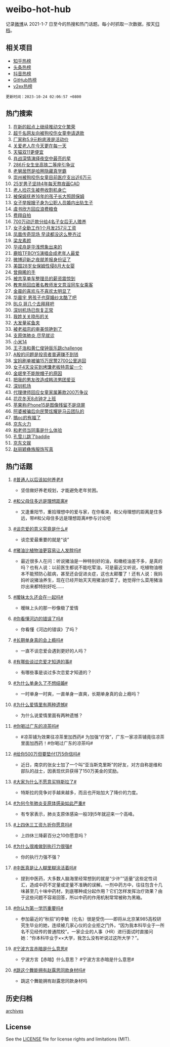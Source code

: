 # weibo-hot-hub

记录[微博](https://www.weibo.com)从 2021-1-7 日至今的热搜和热门话题。每小时抓取一次数据，按天[归档](archives)。

## 相关项目

- [知乎热榜](https://github.com/lonnyzhang423/zhihu-hot-hub)
- [头条热榜](https://github.com/lonnyzhang423/toutiao-hot-hub)
- [抖音热榜](https://github.com/lonnyzhang423/douyin-hot-hub)
- [GitHub热榜](https://github.com/lonnyzhang423/github-hot-hub)
- [v2ex热榜](https://github.com/lonnyzhang423/v2ex-hot-hub)


`更新时间：2023-10-24 02:06:57 +0800`

## 热门搜索

1. [在新的起点上继续推动文化繁荣](https://m.weibo.cn/search?containerid=100103type%3D1%26t%3D10%26q%3D%23%E5%9C%A8%E6%96%B0%E7%9A%84%E8%B5%B7%E7%82%B9%E4%B8%8A%E7%BB%A7%E7%BB%AD%E6%8E%A8%E5%8A%A8%E6%96%87%E5%8C%96%E7%B9%81%E8%8D%A3%23&stream_entry_id=51&isnewpage=1&extparam=seat%3D1%26c_type%3D51%26q%3D%2523%25E5%259C%25A8%25E6%2596%25B0%25E7%259A%2584%25E8%25B5%25B7%25E7%2582%25B9%25E4%25B8%258A%25E7%25BB%25A7%25E7%25BB%25AD%25E6%258E%25A8%25E5%258A%25A8%25E6%2596%2587%25E5%258C%2596%25E7%25B9%2581%25E8%258D%25A3%2523%26pos%3D0%26cate%3D10103%26dgr%3D0%26stream_entry_id%3D51%26filter_type%3Drealtimehot%26display_time%3D1698084416%26pre_seqid%3D1698084416460027166106)
1. [超千名网友向被狗咬伤女童申请退款](https://m.weibo.cn/search?containerid=100103type%3D1%26t%3D10%26q%3D%23%E8%B6%85%E5%8D%83%E5%90%8D%E7%BD%91%E5%8F%8B%E5%90%91%E8%A2%AB%E7%8B%97%E5%92%AC%E4%BC%A4%E5%A5%B3%E7%AB%A5%E7%94%B3%E8%AF%B7%E9%80%80%E6%AC%BE%23&stream_entry_id=31&isnewpage=1&extparam=seat%3D1%26realpos%3D1%26filter_type%3Drealtimehot%26dgr%3D0%26q%3D%2523%25E8%25B6%2585%25E5%258D%2583%25E5%2590%258D%25E7%25BD%2591%25E5%258F%258B%25E5%2590%2591%25E8%25A2%25AB%25E7%258B%2597%25E5%2592%25AC%25E4%25BC%25A4%25E5%25A5%25B3%25E7%25AB%25A5%25E7%2594%25B3%25E8%25AF%25B7%25E9%2580%2580%25E6%25AC%25BE%2523%26band_rank%3D1%26stream_entry_id%3D31%26c_type%3D31%26pos%3D0%26cate%3D5001%26lcate%3D5001%26flag%3D2%26display_time%3D1698084416%26pre_seqid%3D1698084416460027166106)
1. [厂家称5.9元粉底液是活动价](https://m.weibo.cn/search?containerid=100103type%3D1%26t%3D10%26q%3D%23%E5%8E%82%E5%AE%B6%E7%A7%B05.9%E5%85%83%E7%B2%89%E5%BA%95%E6%B6%B2%E6%98%AF%E6%B4%BB%E5%8A%A8%E4%BB%B7%23&stream_entry_id=31&isnewpage=1&extparam=seat%3D1%26realpos%3D2%26filter_type%3Drealtimehot%26dgr%3D0%26q%3D%2523%25E5%258E%2582%25E5%25AE%25B6%25E7%25A7%25B05.9%25E5%2585%2583%25E7%25B2%2589%25E5%25BA%2595%25E6%25B6%25B2%25E6%2598%25AF%25E6%25B4%25BB%25E5%258A%25A8%25E4%25BB%25B7%2523%26band_rank%3D2%26stream_entry_id%3D31%26c_type%3D31%26pos%3D1%26cate%3D5001%26lcate%3D5001%26flag%3D0%26display_time%3D1698084416%26pre_seqid%3D1698084416460027166106)
1. [关爱老人在今天更在每一天](https://m.weibo.cn/search?containerid=100103type%3D1%26t%3D10%26q%3D%23%E5%85%B3%E7%88%B1%E8%80%81%E4%BA%BA%E5%9C%A8%E4%BB%8A%E5%A4%A9%E6%9B%B4%E5%9C%A8%E6%AF%8F%E4%B8%80%E5%A4%A9%23&stream_entry_id=31&isnewpage=1&extparam=seat%3D1%26realpos%3D3%26filter_type%3Drealtimehot%26dgr%3D0%26q%3D%2523%25E5%2585%25B3%25E7%2588%25B1%25E8%2580%2581%25E4%25BA%25BA%25E5%259C%25A8%25E4%25BB%258A%25E5%25A4%25A9%25E6%259B%25B4%25E5%259C%25A8%25E6%25AF%258F%25E4%25B8%2580%25E5%25A4%25A9%2523%26band_rank%3D3%26stream_entry_id%3D31%26c_type%3D31%26pos%3D2%26cate%3D5001%26lcate%3D5001%26flag%3D0%26display_time%3D1698084416%26pre_seqid%3D1698084416460027166106)
1. [天猫双11更便宜](https://m.weibo.cn/search?containerid=100103type%3D1%26t%3D10%26q%3D%23%E5%A4%A9%E7%8C%AB%E5%8F%8C11%E6%9B%B4%E4%BE%BF%E5%AE%9C%23&stream_entry_id=31&isnewpage=1&extparam=seat%3D1%26filter_type%3Drealtimehot%26dgr%3D0%26adid%3D208886%26topic_ad%3D1%26band_rank%3D4%26stream_entry_id%3D31%26pos%3D3%26is_ad_pos%3D1%26cate%3D5001%26lcate%3D5001%26c_type%3D31%26q%3D%2523%25E5%25A4%25A9%25E7%258C%25AB%25E5%258F%258C11%25E6%259B%25B4%25E4%25BE%25BF%25E5%25AE%259C%2523%26display_time%3D1698084416%26pre_seqid%3D1698084416460027166106)
1. [肖战深情演绎夜空中最亮的星](https://m.weibo.cn/search?containerid=100103type%3D1%26t%3D10%26q%3D%23%E8%82%96%E6%88%98%E6%B7%B1%E6%83%85%E6%BC%94%E7%BB%8E%E5%A4%9C%E7%A9%BA%E4%B8%AD%E6%9C%80%E4%BA%AE%E7%9A%84%E6%98%9F%23&stream_entry_id=31&isnewpage=1&extparam=seat%3D1%26realpos%3D4%26filter_type%3Drealtimehot%26dgr%3D0%26q%3D%2523%25E8%2582%2596%25E6%2588%2598%25E6%25B7%25B1%25E6%2583%2585%25E6%25BC%2594%25E7%25BB%258E%25E5%25A4%259C%25E7%25A9%25BA%25E4%25B8%25AD%25E6%259C%2580%25E4%25BA%25AE%25E7%259A%2584%25E6%2598%259F%2523%26band_rank%3D4%26stream_entry_id%3D31%26c_type%3D31%26pos%3D4%26cate%3D5001%26lcate%3D5001%26flag%3D1%26display_time%3D1698084416%26pre_seqid%3D1698084416460027166106)
1. [286斤女生坐高铁二等座引争议](https://m.weibo.cn/search?containerid=100103type%3D1%26t%3D10%26q%3D%23286%E6%96%A4%E5%A5%B3%E7%94%9F%E5%9D%90%E9%AB%98%E9%93%81%E4%BA%8C%E7%AD%89%E5%BA%A7%E5%BC%95%E4%BA%89%E8%AE%AE%23&stream_entry_id=31&isnewpage=1&extparam=seat%3D1%26realpos%3D5%26filter_type%3Drealtimehot%26dgr%3D0%26q%3D%2523286%25E6%2596%25A4%25E5%25A5%25B3%25E7%2594%259F%25E5%259D%2590%25E9%25AB%2598%25E9%2593%2581%25E4%25BA%258C%25E7%25AD%2589%25E5%25BA%25A7%25E5%25BC%2595%25E4%25BA%2589%25E8%25AE%25AE%2523%26band_rank%3D5%26stream_entry_id%3D31%26c_type%3D31%26pos%3D5%26cate%3D5001%26lcate%3D5001%26flag%3D0%26display_time%3D1698084416%26pre_seqid%3D1698084416460027166106)
1. [老舅居然是哈圈隐藏真学霸](https://m.weibo.cn/search?containerid=100103type%3D1%26t%3D10%26q%3D%23%E8%80%81%E8%88%85%E5%B1%85%E7%84%B6%E6%98%AF%E5%93%88%E5%9C%88%E9%9A%90%E8%97%8F%E7%9C%9F%E5%AD%A6%E9%9C%B8%23&stream_entry_id=31&isnewpage=1&extparam=seat%3D1%26realpos%3D6%26filter_type%3Drealtimehot%26dgr%3D0%26q%3D%2523%25E8%2580%2581%25E8%2588%2585%25E5%25B1%2585%25E7%2584%25B6%25E6%2598%25AF%25E5%2593%2588%25E5%259C%2588%25E9%259A%2590%25E8%2597%258F%25E7%259C%259F%25E5%25AD%25A6%25E9%259C%25B8%2523%26band_rank%3D6%26stream_entry_id%3D31%26c_type%3D31%26pos%3D6%26cate%3D5001%26lcate%3D5001%26flag%3D0%26display_time%3D1698084416%26pre_seqid%3D1698084416460027166106)
1. [崇州被狗咬伤女童目前医疗支出近6万元](https://m.weibo.cn/search?containerid=100103type%3D1%26t%3D10%26q%3D%23%E5%B4%87%E5%B7%9E%E8%A2%AB%E7%8B%97%E5%92%AC%E4%BC%A4%E5%A5%B3%E7%AB%A5%E7%9B%AE%E5%89%8D%E5%8C%BB%E7%96%97%E6%94%AF%E5%87%BA%E8%BF%916%E4%B8%87%E5%85%83%23&stream_entry_id=31&isnewpage=1&extparam=seat%3D1%26realpos%3D7%26filter_type%3Drealtimehot%26dgr%3D0%26q%3D%2523%25E5%25B4%2587%25E5%25B7%259E%25E8%25A2%25AB%25E7%258B%2597%25E5%2592%25AC%25E4%25BC%25A4%25E5%25A5%25B3%25E7%25AB%25A5%25E7%259B%25AE%25E5%2589%258D%25E5%258C%25BB%25E7%2596%2597%25E6%2594%25AF%25E5%2587%25BA%25E8%25BF%25916%25E4%25B8%2587%25E5%2585%2583%2523%26band_rank%3D7%26stream_entry_id%3D31%26c_type%3D31%26pos%3D7%26cate%3D5001%26lcate%3D5001%26flag%3D0%26display_time%3D1698084416%26pre_seqid%3D1698084416460027166106)
1. [25岁男子坚持4年每天熬夜画CAD](https://m.weibo.cn/search?containerid=100103type%3D1%26t%3D10%26q%3D%2325%E5%B2%81%E7%94%B7%E5%AD%90%E5%9D%9A%E6%8C%814%E5%B9%B4%E6%AF%8F%E5%A4%A9%E7%86%AC%E5%A4%9C%E7%94%BBCAD%23&stream_entry_id=31&isnewpage=1&extparam=seat%3D1%26realpos%3D8%26filter_type%3Drealtimehot%26dgr%3D0%26q%3D%252325%25E5%25B2%2581%25E7%2594%25B7%25E5%25AD%2590%25E5%259D%259A%25E6%258C%25814%25E5%25B9%25B4%25E6%25AF%258F%25E5%25A4%25A9%25E7%2586%25AC%25E5%25A4%259C%25E7%2594%25BBCAD%2523%26band_rank%3D8%26stream_entry_id%3D31%26c_type%3D31%26pos%3D8%26cate%3D5001%26lcate%3D5001%26flag%3D0%26display_time%3D1698084416%26pre_seqid%3D1698084416460027166106)
1. [老人捡花生被卷收割机身亡](https://m.weibo.cn/search?containerid=100103type%3D1%26t%3D10%26q%3D%23%E8%80%81%E4%BA%BA%E6%8D%A1%E8%8A%B1%E7%94%9F%E8%A2%AB%E5%8D%B7%E6%94%B6%E5%89%B2%E6%9C%BA%E8%BA%AB%E4%BA%A1%23&stream_entry_id=31&isnewpage=1&extparam=seat%3D1%26realpos%3D9%26filter_type%3Drealtimehot%26dgr%3D0%26q%3D%2523%25E8%2580%2581%25E4%25BA%25BA%25E6%258D%25A1%25E8%258A%25B1%25E7%2594%259F%25E8%25A2%25AB%25E5%258D%25B7%25E6%2594%25B6%25E5%2589%25B2%25E6%259C%25BA%25E8%25BA%25AB%25E4%25BA%25A1%2523%26band_rank%3D9%26stream_entry_id%3D31%26c_type%3D31%26pos%3D9%26cate%3D5001%26lcate%3D5001%26flag%3D0%26display_time%3D1698084416%26pre_seqid%3D1698084416460027166106)
1. [被保姆抚养16年的孩子长大照顾保姆](https://m.weibo.cn/search?containerid=100103type%3D1%26t%3D10%26q%3D%23%E8%A2%AB%E4%BF%9D%E5%A7%86%E6%8A%9A%E5%85%BB16%E5%B9%B4%E7%9A%84%E5%AD%A9%E5%AD%90%E9%95%BF%E5%A4%A7%E7%85%A7%E9%A1%BE%E4%BF%9D%E5%A7%86%23&stream_entry_id=31&isnewpage=1&extparam=seat%3D1%26realpos%3D10%26filter_type%3Drealtimehot%26dgr%3D0%26q%3D%2523%25E8%25A2%25AB%25E4%25BF%259D%25E5%25A7%2586%25E6%258A%259A%25E5%2585%25BB16%25E5%25B9%25B4%25E7%259A%2584%25E5%25AD%25A9%25E5%25AD%2590%25E9%2595%25BF%25E5%25A4%25A7%25E7%2585%25A7%25E9%25A1%25BE%25E4%25BF%259D%25E5%25A7%2586%2523%26band_rank%3D10%26stream_entry_id%3D31%26c_type%3D31%26pos%3D10%26cate%3D5001%26lcate%3D5001%26flag%3D32768%26display_time%3D1698084416%26pre_seqid%3D1698084416460027166106)
1. [女子举报嫂子身为公职人员婚内出轨生子](https://m.weibo.cn/search?containerid=100103type%3D1%26t%3D10%26q%3D%23%E5%A5%B3%E5%AD%90%E4%B8%BE%E6%8A%A5%E5%AB%82%E5%AD%90%E8%BA%AB%E4%B8%BA%E5%85%AC%E8%81%8C%E4%BA%BA%E5%91%98%E5%A9%9A%E5%86%85%E5%87%BA%E8%BD%A8%E7%94%9F%E5%AD%90%23&stream_entry_id=31&isnewpage=1&extparam=seat%3D1%26realpos%3D11%26filter_type%3Drealtimehot%26dgr%3D0%26q%3D%2523%25E5%25A5%25B3%25E5%25AD%2590%25E4%25B8%25BE%25E6%258A%25A5%25E5%25AB%2582%25E5%25AD%2590%25E8%25BA%25AB%25E4%25B8%25BA%25E5%2585%25AC%25E8%2581%258C%25E4%25BA%25BA%25E5%2591%2598%25E5%25A9%259A%25E5%2586%2585%25E5%2587%25BA%25E8%25BD%25A8%25E7%2594%259F%25E5%25AD%2590%2523%26band_rank%3D11%26stream_entry_id%3D31%26c_type%3D31%26pos%3D11%26cate%3D5001%26lcate%3D5001%26flag%3D1%26display_time%3D1698084416%26pre_seqid%3D1698084416460027166106)
1. [虞书欣方回应浪费粮食](https://m.weibo.cn/search?containerid=100103type%3D1%26t%3D10%26q%3D%23%E8%99%9E%E4%B9%A6%E6%AC%A3%E6%96%B9%E5%9B%9E%E5%BA%94%E6%B5%AA%E8%B4%B9%E7%B2%AE%E9%A3%9F%23&stream_entry_id=31&isnewpage=1&extparam=seat%3D1%26realpos%3D12%26filter_type%3Drealtimehot%26dgr%3D0%26q%3D%2523%25E8%2599%259E%25E4%25B9%25A6%25E6%25AC%25A3%25E6%2596%25B9%25E5%259B%259E%25E5%25BA%2594%25E6%25B5%25AA%25E8%25B4%25B9%25E7%25B2%25AE%25E9%25A3%259F%2523%26band_rank%3D12%26stream_entry_id%3D31%26c_type%3D31%26pos%3D12%26cate%3D5001%26lcate%3D5001%26flag%3D0%26display_time%3D1698084416%26pre_seqid%3D1698084416460027166106)
1. [费翔自拍](https://m.weibo.cn/search?containerid=100103type%3D1%26t%3D10%26q%3D%23%E8%B4%B9%E7%BF%94%E8%87%AA%E6%8B%8D%23&stream_entry_id=31&isnewpage=1&extparam=seat%3D1%26realpos%3D13%26filter_type%3Drealtimehot%26dgr%3D0%26q%3D%2523%25E8%25B4%25B9%25E7%25BF%2594%25E8%2587%25AA%25E6%258B%258D%2523%26band_rank%3D13%26stream_entry_id%3D31%26c_type%3D31%26pos%3D13%26cate%3D5001%26lcate%3D5001%26flag%3D0%26display_time%3D1698084416%26pre_seqid%3D1698084416460027166106)
1. [700万动迁款分给4名子女后无人赡养](https://m.weibo.cn/search?containerid=100103type%3D1%26t%3D10%26q%3D%23700%E4%B8%87%E5%8A%A8%E8%BF%81%E6%AC%BE%E5%88%86%E7%BB%994%E5%90%8D%E5%AD%90%E5%A5%B3%E5%90%8E%E6%97%A0%E4%BA%BA%E8%B5%A1%E5%85%BB%23&stream_entry_id=31&isnewpage=1&extparam=seat%3D1%26realpos%3D14%26filter_type%3Drealtimehot%26dgr%3D0%26q%3D%2523700%25E4%25B8%2587%25E5%258A%25A8%25E8%25BF%2581%25E6%25AC%25BE%25E5%2588%2586%25E7%25BB%25994%25E5%2590%258D%25E5%25AD%2590%25E5%25A5%25B3%25E5%2590%258E%25E6%2597%25A0%25E4%25BA%25BA%25E8%25B5%25A1%25E5%2585%25BB%2523%26band_rank%3D14%26stream_entry_id%3D31%26c_type%3D31%26pos%3D14%26cate%3D5001%26lcate%3D5001%26flag%3D0%26display_time%3D1698084416%26pre_seqid%3D1698084416460027166106)
1. [女子全勤工作1个月发257元工资](https://m.weibo.cn/search?containerid=100103type%3D1%26t%3D10%26q%3D%23%E5%A5%B3%E5%AD%90%E5%85%A8%E5%8B%A4%E5%B7%A5%E4%BD%9C1%E4%B8%AA%E6%9C%88%E5%8F%91257%E5%85%83%E5%B7%A5%E8%B5%84%23&stream_entry_id=31&isnewpage=1&extparam=seat%3D1%26realpos%3D15%26filter_type%3Drealtimehot%26dgr%3D0%26q%3D%2523%25E5%25A5%25B3%25E5%25AD%2590%25E5%2585%25A8%25E5%258B%25A4%25E5%25B7%25A5%25E4%25BD%259C1%25E4%25B8%25AA%25E6%259C%2588%25E5%258F%2591257%25E5%2585%2583%25E5%25B7%25A5%25E8%25B5%2584%2523%26band_rank%3D15%26stream_entry_id%3D31%26c_type%3D31%26pos%3D15%26cate%3D5001%26lcate%3D5001%26flag%3D0%26display_time%3D1698084416%26pre_seqid%3D1698084416460027166106)
1. [凤凰传奇现场 早读都没这么整齐过](https://m.weibo.cn/search?containerid=100103type%3D1%26t%3D10%26q%3D%E5%87%A4%E5%87%B0%E4%BC%A0%E5%A5%87%E7%8E%B0%E5%9C%BA+%E6%97%A9%E8%AF%BB%E9%83%BD%E6%B2%A1%E8%BF%99%E4%B9%88%E6%95%B4%E9%BD%90%E8%BF%87&stream_entry_id=31&isnewpage=1&extparam=seat%3D1%26realpos%3D16%26filter_type%3Drealtimehot%26dgr%3D0%26q%3D%25E5%2587%25A4%25E5%2587%25B0%25E4%25BC%25A0%25E5%25A5%2587%25E7%258E%25B0%25E5%259C%25BA%2520%25E6%2597%25A9%25E8%25AF%25BB%25E9%2583%25BD%25E6%25B2%25A1%25E8%25BF%2599%25E4%25B9%2588%25E6%2595%25B4%25E9%25BD%2590%25E8%25BF%2587%26band_rank%3D16%26stream_entry_id%3D31%26c_type%3D31%26pos%3D16%26cate%3D5001%26lcate%3D5001%26flag%3D0%26display_time%3D1698084416%26pre_seqid%3D1698084416460027166106)
1. [梁龙素颜](https://m.weibo.cn/search?containerid=100103type%3D1%26t%3D10%26q%3D%23%E6%A2%81%E9%BE%99%E7%B4%A0%E9%A2%9C%23&stream_entry_id=31&isnewpage=1&extparam=seat%3D1%26realpos%3D17%26filter_type%3Drealtimehot%26dgr%3D0%26q%3D%2523%25E6%25A2%2581%25E9%25BE%2599%25E7%25B4%25A0%25E9%25A2%259C%2523%26band_rank%3D17%26stream_entry_id%3D31%26c_type%3D31%26pos%3D17%26cate%3D5001%26lcate%3D5001%26flag%3D0%26display_time%3D1698084416%26pre_seqid%3D1698084416460027166106)
1. [华戎舟是华浅想象出来的](https://m.weibo.cn/search?containerid=100103type%3D1%26t%3D10%26q%3D%23%E5%8D%8E%E6%88%8E%E8%88%9F%E6%98%AF%E5%8D%8E%E6%B5%85%E6%83%B3%E8%B1%A1%E5%87%BA%E6%9D%A5%E7%9A%84%23&stream_entry_id=31&isnewpage=1&extparam=seat%3D1%26realpos%3D18%26filter_type%3Drealtimehot%26dgr%3D0%26q%3D%2523%25E5%258D%258E%25E6%2588%258E%25E8%2588%259F%25E6%2598%25AF%25E5%258D%258E%25E6%25B5%2585%25E6%2583%25B3%25E8%25B1%25A1%25E5%2587%25BA%25E6%259D%25A5%25E7%259A%2584%2523%26band_rank%3D18%26stream_entry_id%3D31%26c_type%3D31%26pos%3D18%26cate%3D5001%26lcate%3D5001%26flag%3D0%26display_time%3D1698084416%26pre_seqid%3D1698084416460027166106)
1. [鹿晗TFBOYS演唱会成老年人最爱](https://m.weibo.cn/search?containerid=100103type%3D1%26t%3D10%26q%3D%23%E9%B9%BF%E6%99%97TFBOYS%E6%BC%94%E5%94%B1%E4%BC%9A%E6%88%90%E8%80%81%E5%B9%B4%E4%BA%BA%E6%9C%80%E7%88%B1%23&stream_entry_id=31&isnewpage=1&extparam=seat%3D1%26realpos%3D19%26filter_type%3Drealtimehot%26dgr%3D0%26q%3D%2523%25E9%25B9%25BF%25E6%2599%2597TFBOYS%25E6%25BC%2594%25E5%2594%25B1%25E4%25BC%259A%25E6%2588%2590%25E8%2580%2581%25E5%25B9%25B4%25E4%25BA%25BA%25E6%259C%2580%25E7%2588%25B1%2523%26band_rank%3D19%26stream_entry_id%3D31%26c_type%3D31%26pos%3D19%26cate%3D5001%26lcate%3D5001%26flag%3D0%26display_time%3D1698084416%26pre_seqid%3D1698084416460027166106)
1. [微博迎新之夜就差报身份证了](https://m.weibo.cn/search?containerid=100103type%3D1%26t%3D10%26q%3D%23%E5%BE%AE%E5%8D%9A%E8%BF%8E%E6%96%B0%E4%B9%8B%E5%A4%9C%E5%B0%B1%E5%B7%AE%E6%8A%A5%E8%BA%AB%E4%BB%BD%E8%AF%81%E4%BA%86%23&stream_entry_id=31&isnewpage=1&extparam=seat%3D1%26realpos%3D20%26filter_type%3Drealtimehot%26dgr%3D0%26q%3D%2523%25E5%25BE%25AE%25E5%258D%259A%25E8%25BF%258E%25E6%2596%25B0%25E4%25B9%258B%25E5%25A4%259C%25E5%25B0%25B1%25E5%25B7%25AE%25E6%258A%25A5%25E8%25BA%25AB%25E4%25BB%25BD%25E8%25AF%2581%25E4%25BA%2586%2523%26band_rank%3D20%26stream_entry_id%3D31%26c_type%3D31%26pos%3D20%26cate%3D5001%26lcate%3D5001%26flag%3D0%26display_time%3D1698084416%26pre_seqid%3D1698084416460027166106)
1. [美国28岁女保姆性侵8月大女婴](https://m.weibo.cn/search?containerid=100103type%3D1%26t%3D10%26q%3D%23%E7%BE%8E%E5%9B%BD28%E5%B2%81%E5%A5%B3%E4%BF%9D%E5%A7%86%E6%80%A7%E4%BE%B58%E6%9C%88%E5%A4%A7%E5%A5%B3%E5%A9%B4%23&stream_entry_id=31&isnewpage=1&extparam=seat%3D1%26realpos%3D21%26filter_type%3Drealtimehot%26dgr%3D0%26q%3D%2523%25E7%25BE%258E%25E5%259B%25BD28%25E5%25B2%2581%25E5%25A5%25B3%25E4%25BF%259D%25E5%25A7%2586%25E6%2580%25A7%25E4%25BE%25B58%25E6%259C%2588%25E5%25A4%25A7%25E5%25A5%25B3%25E5%25A9%25B4%2523%26band_rank%3D21%26stream_entry_id%3D31%26c_type%3D31%26pos%3D21%26cate%3D5001%26lcate%3D5001%26flag%3D0%26display_time%3D1698084416%26pre_seqid%3D1698084416460027166106)
1. [曾舜晞的手](https://m.weibo.cn/search?containerid=100103type%3D1%26t%3D10%26q%3D%E6%9B%BE%E8%88%9C%E6%99%9E%E7%9A%84%E6%89%8B&stream_entry_id=31&isnewpage=1&extparam=seat%3D1%26realpos%3D22%26filter_type%3Drealtimehot%26dgr%3D0%26q%3D%25E6%259B%25BE%25E8%2588%259C%25E6%2599%259E%25E7%259A%2584%25E6%2589%258B%26band_rank%3D22%26stream_entry_id%3D31%26c_type%3D31%26pos%3D22%26cate%3D5001%26lcate%3D5001%26flag%3D1%26display_time%3D1698084416%26pre_seqid%3D1698084416460027166106)
1. [被共享单车整理员的薪资震惊到](https://m.weibo.cn/search?containerid=100103type%3D1%26t%3D10%26q%3D%E8%A2%AB%E5%85%B1%E4%BA%AB%E5%8D%95%E8%BD%A6%E6%95%B4%E7%90%86%E5%91%98%E7%9A%84%E8%96%AA%E8%B5%84%E9%9C%87%E6%83%8A%E5%88%B0&stream_entry_id=31&isnewpage=1&extparam=seat%3D1%26realpos%3D23%26filter_type%3Drealtimehot%26dgr%3D0%26q%3D%25E8%25A2%25AB%25E5%2585%25B1%25E4%25BA%25AB%25E5%258D%2595%25E8%25BD%25A6%25E6%2595%25B4%25E7%2590%2586%25E5%2591%2598%25E7%259A%2584%25E8%2596%25AA%25E8%25B5%2584%25E9%259C%2587%25E6%2583%258A%25E5%2588%25B0%26band_rank%3D23%26stream_entry_id%3D31%26c_type%3D31%26pos%3D23%26cate%3D5001%26lcate%3D5001%26flag%3D0%26display_time%3D1698084416%26pre_seqid%3D1698084416460027166106)
1. [教育局回应著名教师发文意淫同车女乘客](https://m.weibo.cn/search?containerid=100103type%3D1%26t%3D10%26q%3D%23%E6%95%99%E8%82%B2%E5%B1%80%E5%9B%9E%E5%BA%94%E8%91%97%E5%90%8D%E6%95%99%E5%B8%88%E5%8F%91%E6%96%87%E6%84%8F%E6%B7%AB%E5%90%8C%E8%BD%A6%E5%A5%B3%E4%B9%98%E5%AE%A2%23&stream_entry_id=31&isnewpage=1&extparam=seat%3D1%26realpos%3D24%26filter_type%3Drealtimehot%26dgr%3D0%26q%3D%2523%25E6%2595%2599%25E8%2582%25B2%25E5%25B1%2580%25E5%259B%259E%25E5%25BA%2594%25E8%2591%2597%25E5%2590%258D%25E6%2595%2599%25E5%25B8%2588%25E5%258F%2591%25E6%2596%2587%25E6%2584%258F%25E6%25B7%25AB%25E5%2590%258C%25E8%25BD%25A6%25E5%25A5%25B3%25E4%25B9%2598%25E5%25AE%25A2%2523%26band_rank%3D24%26stream_entry_id%3D31%26c_type%3D31%26pos%3D24%26cate%3D5001%26lcate%3D5001%26flag%3D0%26display_time%3D1698084416%26pre_seqid%3D1698084416460027166106)
1. [金晨的喜欢与不喜欢太明显了](https://m.weibo.cn/search?containerid=100103type%3D1%26t%3D10%26q%3D%23%E9%87%91%E6%99%A8%E7%9A%84%E5%96%9C%E6%AC%A2%E4%B8%8E%E4%B8%8D%E5%96%9C%E6%AC%A2%E5%A4%AA%E6%98%8E%E6%98%BE%E4%BA%86%23&stream_entry_id=31&isnewpage=1&extparam=seat%3D1%26realpos%3D25%26filter_type%3Drealtimehot%26dgr%3D0%26q%3D%2523%25E9%2587%2591%25E6%2599%25A8%25E7%259A%2584%25E5%2596%259C%25E6%25AC%25A2%25E4%25B8%258E%25E4%25B8%258D%25E5%2596%259C%25E6%25AC%25A2%25E5%25A4%25AA%25E6%2598%258E%25E6%2598%25BE%25E4%25BA%2586%2523%26band_rank%3D25%26stream_entry_id%3D31%26c_type%3D31%26pos%3D25%26cate%3D5001%26lcate%3D5001%26flag%3D0%26display_time%3D1698084416%26pre_seqid%3D1698084416460027166106)
1. [华晨宇 男孩子也穿婚纱太酷了吧](https://m.weibo.cn/search?containerid=100103type%3D1%26t%3D10%26q%3D%E5%8D%8E%E6%99%A8%E5%AE%87+%E7%94%B7%E5%AD%A9%E5%AD%90%E4%B9%9F%E7%A9%BF%E5%A9%9A%E7%BA%B1%E5%A4%AA%E9%85%B7%E4%BA%86%E5%90%A7&stream_entry_id=31&isnewpage=1&extparam=seat%3D1%26realpos%3D26%26filter_type%3Drealtimehot%26dgr%3D0%26q%3D%25E5%258D%258E%25E6%2599%25A8%25E5%25AE%2587%2520%25E7%2594%25B7%25E5%25AD%25A9%25E5%25AD%2590%25E4%25B9%259F%25E7%25A9%25BF%25E5%25A9%259A%25E7%25BA%25B1%25E5%25A4%25AA%25E9%2585%25B7%25E4%25BA%2586%25E5%2590%25A7%26band_rank%3D26%26stream_entry_id%3D31%26c_type%3D31%26pos%3D26%26cate%3D5001%26lcate%3D5001%26flag%3D0%26display_time%3D1698084416%26pre_seqid%3D1698084416460027166106)
1. [BLG 哥几个去拜拜吧](https://m.weibo.cn/search?containerid=100103type%3D1%26t%3D10%26q%3DBLG+%E5%93%A5%E5%87%A0%E4%B8%AA%E5%8E%BB%E6%8B%9C%E6%8B%9C%E5%90%A7&stream_entry_id=31&isnewpage=1&extparam=seat%3D1%26realpos%3D27%26filter_type%3Drealtimehot%26dgr%3D0%26q%3DBLG%2520%25E5%2593%25A5%25E5%2587%25A0%25E4%25B8%25AA%25E5%258E%25BB%25E6%258B%259C%25E6%258B%259C%25E5%2590%25A7%26band_rank%3D27%26stream_entry_id%3D31%26c_type%3D31%26pos%3D27%26cate%3D5001%26lcate%3D5001%26flag%3D0%26display_time%3D1698084416%26pre_seqid%3D1698084416460027166106)
1. [深圳机场已恢复正常](https://m.weibo.cn/search?containerid=100103type%3D1%26t%3D10%26q%3D%23%E6%B7%B1%E5%9C%B3%E6%9C%BA%E5%9C%BA%E5%B7%B2%E6%81%A2%E5%A4%8D%E6%AD%A3%E5%B8%B8%23&stream_entry_id=31&isnewpage=1&extparam=seat%3D1%26realpos%3D28%26filter_type%3Drealtimehot%26dgr%3D0%26q%3D%2523%25E6%25B7%25B1%25E5%259C%25B3%25E6%259C%25BA%25E5%259C%25BA%25E5%25B7%25B2%25E6%2581%25A2%25E5%25A4%258D%25E6%25AD%25A3%25E5%25B8%25B8%2523%26band_rank%3D28%26stream_entry_id%3D31%26c_type%3D31%26pos%3D28%26cate%3D5001%26lcate%3D5001%26flag%3D0%26display_time%3D1698084416%26pre_seqid%3D1698084416460027166106)
1. [我姓关关晓彤的关](https://m.weibo.cn/search?containerid=100103type%3D1%26t%3D10%26q%3D%23%E6%88%91%E5%A7%93%E5%85%B3%E5%85%B3%E6%99%93%E5%BD%A4%E7%9A%84%E5%85%B3%23&stream_entry_id=31&isnewpage=1&extparam=seat%3D1%26realpos%3D29%26filter_type%3Drealtimehot%26dgr%3D0%26q%3D%2523%25E6%2588%2591%25E5%25A7%2593%25E5%2585%25B3%25E5%2585%25B3%25E6%2599%2593%25E5%25BD%25A4%25E7%259A%2584%25E5%2585%25B3%2523%26band_rank%3D29%26stream_entry_id%3D31%26c_type%3D31%26pos%3D29%26cate%3D5001%26lcate%3D5001%26flag%3D0%26display_time%3D1698084416%26pre_seqid%3D1698084416460027166106)
1. [大发量鲨鱼夹](https://m.weibo.cn/search?containerid=100103type%3D1%26t%3D10%26q%3D%E5%A4%A7%E5%8F%91%E9%87%8F%E9%B2%A8%E9%B1%BC%E5%A4%B9&stream_entry_id=31&isnewpage=1&extparam=seat%3D1%26realpos%3D30%26filter_type%3Drealtimehot%26dgr%3D0%26q%3D%25E5%25A4%25A7%25E5%258F%2591%25E9%2587%258F%25E9%25B2%25A8%25E9%25B1%25BC%25E5%25A4%25B9%26band_rank%3D30%26stream_entry_id%3D31%26c_type%3D31%26pos%3D30%26cate%3D5001%26lcate%3D5001%26flag%3D0%26display_time%3D1698084416%26pre_seqid%3D1698084416460027166106)
1. [被老祖宗的审美惊艳到了](https://m.weibo.cn/search?containerid=100103type%3D1%26t%3D10%26q%3D%E8%A2%AB%E8%80%81%E7%A5%96%E5%AE%97%E7%9A%84%E5%AE%A1%E7%BE%8E%E6%83%8A%E8%89%B3%E5%88%B0%E4%BA%86&stream_entry_id=31&isnewpage=1&extparam=seat%3D1%26realpos%3D31%26filter_type%3Drealtimehot%26dgr%3D0%26q%3D%25E8%25A2%25AB%25E8%2580%2581%25E7%25A5%2596%25E5%25AE%2597%25E7%259A%2584%25E5%25AE%25A1%25E7%25BE%258E%25E6%2583%258A%25E8%2589%25B3%25E5%2588%25B0%25E4%25BA%2586%26band_rank%3D31%26stream_entry_id%3D31%26c_type%3D31%26pos%3D31%26cate%3D5001%26lcate%3D5001%26flag%3D0%26display_time%3D1698084416%26pre_seqid%3D1698084416460027166106)
1. [支原体肺炎 尽早就诊](https://m.weibo.cn/search?containerid=100103type%3D1%26t%3D10%26q%3D%E6%94%AF%E5%8E%9F%E4%BD%93%E8%82%BA%E7%82%8E+%E5%B0%BD%E6%97%A9%E5%B0%B1%E8%AF%8A&stream_entry_id=31&isnewpage=1&extparam=seat%3D1%26realpos%3D32%26filter_type%3Drealtimehot%26dgr%3D0%26q%3D%25E6%2594%25AF%25E5%258E%259F%25E4%25BD%2593%25E8%2582%25BA%25E7%2582%258E%2520%25E5%25B0%25BD%25E6%2597%25A9%25E5%25B0%25B1%25E8%25AF%258A%26band_rank%3D32%26stream_entry_id%3D31%26c_type%3D31%26pos%3D32%26cate%3D5001%26lcate%3D5001%26flag%3D0%26display_time%3D1698084416%26pre_seqid%3D1698084416460027166106)
1. [小米14](https://m.weibo.cn/search?containerid=100103type%3D1%26t%3D10%26q%3D%E5%B0%8F%E7%B1%B314&stream_entry_id=31&isnewpage=1&extparam=seat%3D1%26realpos%3D33%26filter_type%3Drealtimehot%26dgr%3D0%26q%3D%25E5%25B0%258F%25E7%25B1%25B314%26band_rank%3D33%26stream_entry_id%3D31%26c_type%3D31%26pos%3D33%26cate%3D5001%26lcate%3D5001%26flag%3D0%26display_time%3D1698084416%26pre_seqid%3D1698084416460027166106)
1. [王子浩和黄仁俊钟辰乐跳challenge](https://m.weibo.cn/search?containerid=100103type%3D1%26t%3D10%26q%3D%23%E7%8E%8B%E5%AD%90%E6%B5%A9%E5%92%8C%E9%BB%84%E4%BB%81%E4%BF%8A%E9%92%9F%E8%BE%B0%E4%B9%90%E8%B7%B3challenge%23&stream_entry_id=31&isnewpage=1&extparam=seat%3D1%26realpos%3D34%26filter_type%3Drealtimehot%26dgr%3D0%26q%3D%2523%25E7%258E%258B%25E5%25AD%2590%25E6%25B5%25A9%25E5%2592%258C%25E9%25BB%2584%25E4%25BB%2581%25E4%25BF%258A%25E9%2592%259F%25E8%25BE%25B0%25E4%25B9%2590%25E8%25B7%25B3challenge%2523%26band_rank%3D34%26stream_entry_id%3D31%26c_type%3D31%26pos%3D34%26cate%3D5001%26lcate%3D5001%26flag%3D1%26display_time%3D1698084416%26pre_seqid%3D1698084416460027166106)
1. [A股的问题是投资者普遍赚不到钱](https://m.weibo.cn/search?containerid=100103type%3D1%26t%3D10%26q%3D%23A%E8%82%A1%E7%9A%84%E9%97%AE%E9%A2%98%E6%98%AF%E6%8A%95%E8%B5%84%E8%80%85%E6%99%AE%E9%81%8D%E8%B5%9A%E4%B8%8D%E5%88%B0%E9%92%B1%23&stream_entry_id=31&isnewpage=1&extparam=seat%3D1%26realpos%3D35%26filter_type%3Drealtimehot%26dgr%3D0%26q%3D%2523A%25E8%2582%25A1%25E7%259A%2584%25E9%2597%25AE%25E9%25A2%2598%25E6%2598%25AF%25E6%258A%2595%25E8%25B5%2584%25E8%2580%2585%25E6%2599%25AE%25E9%2581%258D%25E8%25B5%259A%25E4%25B8%258D%25E5%2588%25B0%25E9%2592%25B1%2523%26band_rank%3D35%26stream_entry_id%3D31%26c_type%3D31%26pos%3D35%26cate%3D5001%26lcate%3D5001%26flag%3D0%26display_time%3D1698084416%26pre_seqid%3D1698084416460027166106)
1. [宝妈刷单被骗15万民警2700公里追回](https://m.weibo.cn/search?containerid=100103type%3D1%26t%3D10%26q%3D%23%E5%AE%9D%E5%A6%88%E5%88%B7%E5%8D%95%E8%A2%AB%E9%AA%9715%E4%B8%87%E6%B0%91%E8%AD%A62700%E5%85%AC%E9%87%8C%E8%BF%BD%E5%9B%9E%23&stream_entry_id=31&isnewpage=1&extparam=seat%3D1%26realpos%3D36%26filter_type%3Drealtimehot%26dgr%3D0%26q%3D%2523%25E5%25AE%259D%25E5%25A6%2588%25E5%2588%25B7%25E5%258D%2595%25E8%25A2%25AB%25E9%25AA%259715%25E4%25B8%2587%25E6%25B0%2591%25E8%25AD%25A62700%25E5%2585%25AC%25E9%2587%258C%25E8%25BF%25BD%25E5%259B%259E%2523%26band_rank%3D36%26stream_entry_id%3D31%26c_type%3D31%26pos%3D36%26cate%3D5001%26lcate%3D5001%26flag%3D32768%26display_time%3D1698084416%26pre_seqid%3D1698084416460027166106)
1. [女子4天没买到烤馕老板特意留一个](https://m.weibo.cn/search?containerid=100103type%3D1%26t%3D10%26q%3D%23%E5%A5%B3%E5%AD%904%E5%A4%A9%E6%B2%A1%E4%B9%B0%E5%88%B0%E7%83%A4%E9%A6%95%E8%80%81%E6%9D%BF%E7%89%B9%E6%84%8F%E7%95%99%E4%B8%80%E4%B8%AA%23&stream_entry_id=31&isnewpage=1&extparam=seat%3D1%26realpos%3D37%26filter_type%3Drealtimehot%26dgr%3D0%26q%3D%2523%25E5%25A5%25B3%25E5%25AD%25904%25E5%25A4%25A9%25E6%25B2%25A1%25E4%25B9%25B0%25E5%2588%25B0%25E7%2583%25A4%25E9%25A6%2595%25E8%2580%2581%25E6%259D%25BF%25E7%2589%25B9%25E6%2584%258F%25E7%2595%2599%25E4%25B8%2580%25E4%25B8%25AA%2523%26band_rank%3D37%26stream_entry_id%3D31%26c_type%3D31%26pos%3D37%26cate%3D5001%26lcate%3D5001%26flag%3D32768%26display_time%3D1698084416%26pre_seqid%3D1698084416460027166106)
1. [金珉奎不能脱帽子的原因](https://m.weibo.cn/search?containerid=100103type%3D1%26t%3D10%26q%3D%E9%87%91%E7%8F%89%E5%A5%8E%E4%B8%8D%E8%83%BD%E8%84%B1%E5%B8%BD%E5%AD%90%E7%9A%84%E5%8E%9F%E5%9B%A0&stream_entry_id=31&isnewpage=1&extparam=seat%3D1%26realpos%3D38%26filter_type%3Drealtimehot%26dgr%3D0%26q%3D%25E9%2587%2591%25E7%258F%2589%25E5%25A5%258E%25E4%25B8%258D%25E8%2583%25BD%25E8%2584%25B1%25E5%25B8%25BD%25E5%25AD%2590%25E7%259A%2584%25E5%258E%259F%25E5%259B%25A0%26band_rank%3D38%26stream_entry_id%3D31%26c_type%3D31%26pos%3D38%26cate%3D5001%26lcate%3D5001%26flag%3D0%26display_time%3D1698084416%26pre_seqid%3D1698084416460027166106)
1. [把我的男友改造成韩流男团爱豆](https://m.weibo.cn/search?containerid=100103type%3D1%26t%3D10%26q%3D%E6%8A%8A%E6%88%91%E7%9A%84%E7%94%B7%E5%8F%8B%E6%94%B9%E9%80%A0%E6%88%90%E9%9F%A9%E6%B5%81%E7%94%B7%E5%9B%A2%E7%88%B1%E8%B1%86&stream_entry_id=31&isnewpage=1&extparam=seat%3D1%26realpos%3D39%26filter_type%3Drealtimehot%26dgr%3D0%26q%3D%25E6%258A%258A%25E6%2588%2591%25E7%259A%2584%25E7%2594%25B7%25E5%258F%258B%25E6%2594%25B9%25E9%2580%25A0%25E6%2588%2590%25E9%259F%25A9%25E6%25B5%2581%25E7%2594%25B7%25E5%259B%25A2%25E7%2588%25B1%25E8%25B1%2586%26band_rank%3D39%26stream_entry_id%3D31%26c_type%3D31%26pos%3D39%26cate%3D5001%26lcate%3D5001%26flag%3D0%26display_time%3D1698084416%26pre_seqid%3D1698084416460027166106)
1. [深圳机场](https://m.weibo.cn/search?containerid=100103type%3D1%26t%3D10%26q%3D%E6%B7%B1%E5%9C%B3%E6%9C%BA%E5%9C%BA&stream_entry_id=31&isnewpage=1&extparam=seat%3D1%26realpos%3D40%26filter_type%3Drealtimehot%26dgr%3D0%26q%3D%25E6%25B7%25B1%25E5%259C%25B3%25E6%259C%25BA%25E5%259C%25BA%26band_rank%3D40%26stream_entry_id%3D31%26c_type%3D31%26pos%3D40%26cate%3D5001%26lcate%3D5001%26flag%3D0%26display_time%3D1698084416%26pre_seqid%3D1698084416460027166106)
1. [代理律师回应女童家属筹款200万争议](https://m.weibo.cn/search?containerid=100103type%3D1%26t%3D10%26q%3D%23%E4%BB%A3%E7%90%86%E5%BE%8B%E5%B8%88%E5%9B%9E%E5%BA%94%E5%A5%B3%E7%AB%A5%E5%AE%B6%E5%B1%9E%E7%AD%B9%E6%AC%BE200%E4%B8%87%E4%BA%89%E8%AE%AE%23&stream_entry_id=31&isnewpage=1&extparam=seat%3D1%26realpos%3D41%26filter_type%3Drealtimehot%26dgr%3D0%26q%3D%2523%25E4%25BB%25A3%25E7%2590%2586%25E5%25BE%258B%25E5%25B8%2588%25E5%259B%259E%25E5%25BA%2594%25E5%25A5%25B3%25E7%25AB%25A5%25E5%25AE%25B6%25E5%25B1%259E%25E7%25AD%25B9%25E6%25AC%25BE200%25E4%25B8%2587%25E4%25BA%2589%25E8%25AE%25AE%2523%26band_rank%3D41%26stream_entry_id%3D31%26c_type%3D31%26pos%3D41%26cate%3D5001%26lcate%3D5001%26flag%3D0%26display_time%3D1698084416%26pre_seqid%3D1698084416460027166106)
1. [花花冬天8点钟才上班](https://m.weibo.cn/search?containerid=100103type%3D1%26t%3D10%26q%3D%23%E8%8A%B1%E8%8A%B1%E5%86%AC%E5%A4%A98%E7%82%B9%E9%92%9F%E6%89%8D%E4%B8%8A%E7%8F%AD%23&stream_entry_id=31&isnewpage=1&extparam=seat%3D1%26realpos%3D42%26filter_type%3Drealtimehot%26dgr%3D0%26q%3D%2523%25E8%258A%25B1%25E8%258A%25B1%25E5%2586%25AC%25E5%25A4%25A98%25E7%2582%25B9%25E9%2592%259F%25E6%2589%258D%25E4%25B8%258A%25E7%258F%25AD%2523%26band_rank%3D42%26stream_entry_id%3D31%26c_type%3D31%26pos%3D42%26cate%3D5001%26lcate%3D5001%26flag%3D32768%26display_time%3D1698084416%26pre_seqid%3D1698084416460027166106)
1. [苹果称iPhone15是图像残留不是烧屏](https://m.weibo.cn/search?containerid=100103type%3D1%26t%3D10%26q%3D%23%E8%8B%B9%E6%9E%9C%E7%A7%B0iPhone15%E6%98%AF%E5%9B%BE%E5%83%8F%E6%AE%8B%E7%95%99%E4%B8%8D%E6%98%AF%E7%83%A7%E5%B1%8F%23&stream_entry_id=31&isnewpage=1&extparam=seat%3D1%26realpos%3D43%26filter_type%3Drealtimehot%26dgr%3D0%26q%3D%2523%25E8%258B%25B9%25E6%259E%259C%25E7%25A7%25B0iPhone15%25E6%2598%25AF%25E5%259B%25BE%25E5%2583%258F%25E6%25AE%258B%25E7%2595%2599%25E4%25B8%258D%25E6%2598%25AF%25E7%2583%25A7%25E5%25B1%258F%2523%26band_rank%3D43%26stream_entry_id%3D31%26c_type%3D31%26pos%3D43%26cate%3D5001%26lcate%3D5001%26flag%3D0%26display_time%3D1698084416%26pre_seqid%3D1698084416460027166106)
1. [阿婆被骗后向民警炫耀是马云团队的](https://m.weibo.cn/search?containerid=100103type%3D1%26t%3D10%26q%3D%23%E9%98%BF%E5%A9%86%E8%A2%AB%E9%AA%97%E5%90%8E%E5%90%91%E6%B0%91%E8%AD%A6%E7%82%AB%E8%80%80%E6%98%AF%E9%A9%AC%E4%BA%91%E5%9B%A2%E9%98%9F%E7%9A%84%23&stream_entry_id=31&isnewpage=1&extparam=seat%3D1%26realpos%3D44%26filter_type%3Drealtimehot%26dgr%3D0%26q%3D%2523%25E9%2598%25BF%25E5%25A9%2586%25E8%25A2%25AB%25E9%25AA%2597%25E5%2590%258E%25E5%2590%2591%25E6%25B0%2591%25E8%25AD%25A6%25E7%2582%25AB%25E8%2580%2580%25E6%2598%25AF%25E9%25A9%25AC%25E4%25BA%2591%25E5%259B%25A2%25E9%2598%259F%25E7%259A%2584%2523%26band_rank%3D44%26stream_entry_id%3D31%26c_type%3D31%26pos%3D44%26cate%3D5001%26lcate%3D5001%26flag%3D0%26display_time%3D1698084416%26pre_seqid%3D1698084416460027166106)
1. [搞oc的有福了](https://m.weibo.cn/search?containerid=100103type%3D1%26t%3D10%26q%3D%E6%90%9Eoc%E7%9A%84%E6%9C%89%E7%A6%8F%E4%BA%86&stream_entry_id=31&isnewpage=1&extparam=seat%3D1%26realpos%3D45%26filter_type%3Drealtimehot%26dgr%3D0%26q%3D%25E6%2590%259Eoc%25E7%259A%2584%25E6%259C%2589%25E7%25A6%258F%25E4%25BA%2586%26band_rank%3D45%26stream_entry_id%3D31%26c_type%3D31%26pos%3D45%26cate%3D5001%26lcate%3D5001%26flag%3D1%26display_time%3D1698084416%26pre_seqid%3D1698084416460027166106)
1. [京东火力](https://m.weibo.cn/search?containerid=100103type%3D1%26t%3D10%26q%3D%E4%BA%AC%E4%B8%9C%E7%81%AB%E5%8A%9B&stream_entry_id=31&isnewpage=1&extparam=seat%3D1%26realpos%3D46%26filter_type%3Drealtimehot%26dgr%3D0%26q%3D%25E4%25BA%25AC%25E4%25B8%259C%25E7%2581%25AB%25E5%258A%259B%26band_rank%3D46%26stream_entry_id%3D31%26c_type%3D31%26pos%3D46%26cate%3D5001%26lcate%3D5001%26flag%3D0%26display_time%3D1698084416%26pre_seqid%3D1698084416460027166106)
1. [和老师当同事是什么体验](https://m.weibo.cn/search?containerid=100103type%3D1%26t%3D10%26q%3D%23%E5%92%8C%E8%80%81%E5%B8%88%E5%BD%93%E5%90%8C%E4%BA%8B%E6%98%AF%E4%BB%80%E4%B9%88%E4%BD%93%E9%AA%8C%23&stream_entry_id=31&isnewpage=1&extparam=seat%3D1%26realpos%3D47%26filter_type%3Drealtimehot%26dgr%3D0%26q%3D%2523%25E5%2592%258C%25E8%2580%2581%25E5%25B8%2588%25E5%25BD%2593%25E5%2590%258C%25E4%25BA%258B%25E6%2598%25AF%25E4%25BB%2580%25E4%25B9%2588%25E4%25BD%2593%25E9%25AA%258C%2523%26band_rank%3D47%26stream_entry_id%3D31%26c_type%3D31%26pos%3D47%26cate%3D5001%26lcate%3D5001%26flag%3D32768%26display_time%3D1698084416%26pre_seqid%3D1698084416460027166106)
1. [孔雪儿跳了baddie](https://m.weibo.cn/search?containerid=100103type%3D1%26t%3D10%26q%3D%23%E5%AD%94%E9%9B%AA%E5%84%BF%E8%B7%B3%E4%BA%86baddie%23&stream_entry_id=31&isnewpage=1&extparam=seat%3D1%26realpos%3D48%26filter_type%3Drealtimehot%26dgr%3D0%26q%3D%2523%25E5%25AD%2594%25E9%259B%25AA%25E5%2584%25BF%25E8%25B7%25B3%25E4%25BA%2586baddie%2523%26band_rank%3D48%26stream_entry_id%3D31%26c_type%3D31%26pos%3D48%26cate%3D5001%26lcate%3D5001%26flag%3D0%26display_time%3D1698084416%26pre_seqid%3D1698084416460027166106)
1. [京东文娱](https://m.weibo.cn/search?containerid=100103type%3D1%26t%3D10%26q%3D%E4%BA%AC%E4%B8%9C%E6%96%87%E5%A8%B1&stream_entry_id=31&isnewpage=1&extparam=seat%3D1%26realpos%3D49%26filter_type%3Drealtimehot%26dgr%3D0%26q%3D%25E4%25BA%25AC%25E4%25B8%259C%25E6%2596%2587%25E5%25A8%25B1%26band_rank%3D49%26stream_entry_id%3D31%26c_type%3D31%26pos%3D49%26cate%3D5001%26lcate%3D5001%26flag%3D0%26display_time%3D1698084416%26pre_seqid%3D1698084416460027166106)
1. [赵丽颖彝族服饰写真](https://m.weibo.cn/search?containerid=100103type%3D1%26t%3D10%26q%3D%23%E8%B5%B5%E4%B8%BD%E9%A2%96%E5%BD%9D%E6%97%8F%E6%9C%8D%E9%A5%B0%E5%86%99%E7%9C%9F%23&stream_entry_id=31&isnewpage=1&extparam=seat%3D1%26realpos%3D50%26filter_type%3Drealtimehot%26dgr%3D0%26q%3D%2523%25E8%25B5%25B5%25E4%25B8%25BD%25E9%25A2%2596%25E5%25BD%259D%25E6%2597%258F%25E6%259C%258D%25E9%25A5%25B0%25E5%2586%2599%25E7%259C%259F%2523%26band_rank%3D50%26stream_entry_id%3D31%26c_type%3D31%26pos%3D50%26cate%3D5001%26lcate%3D5001%26flag%3D0%26display_time%3D1698084416%26pre_seqid%3D1698084416460027166106)

## 热门话题

1. [#普通人以后该如何养老#](https://m.weibo.cn/search?containerid=231522type%3D1%26t%3D10%26q%3D%23%E6%99%AE%E9%80%9A%E4%BA%BA%E4%BB%A5%E5%90%8E%E8%AF%A5%E5%A6%82%E4%BD%95%E5%85%BB%E8%80%81%23&stream_entry_id=128&isnewpage=1&extparam=seat%3D1%26c_type%3D128%26unitid%3D1698043325814%26pos%3D1-0-0%26cate%3D5004%26lcate%3D5004%26dgr%3D0%26display_time%3D1698084417%26pre_seqid%3D169808441738502733869)
    - 坚信做好养老规划，才能避免老年贫困。

1. [#和父母住多远是理想距离#](https://m.weibo.cn/search?containerid=231522type%3D1%26t%3D10%26q%3D%23%E5%92%8C%E7%88%B6%E6%AF%8D%E4%BD%8F%E5%A4%9A%E8%BF%9C%E6%98%AF%E7%90%86%E6%83%B3%E8%B7%9D%E7%A6%BB%23&stream_entry_id=128&isnewpage=1&extparam=seat%3D1%26c_type%3D128%26unitid%3D1698029810863%26pos%3D1-0-1%26cate%3D5004%26lcate%3D5004%26dgr%3D0%26display_time%3D1698084417%26pre_seqid%3D169808441738502733869)
    - 又逢重阳节，重拾理想中的爱与家，在你看来，和父母理想的距离是住多远，带#和父母住多远是理想距离#参与讨论吧

1. [#谈恋爱的意义究竟是什么#](https://m.weibo.cn/search?containerid=231522type%3D1%26t%3D10%26q%3D%23%E8%B0%88%E6%81%8B%E7%88%B1%E7%9A%84%E6%84%8F%E4%B9%89%E7%A9%B6%E7%AB%9F%E6%98%AF%E4%BB%80%E4%B9%88%23&stream_entry_id=128&isnewpage=1&extparam=seat%3D1%26c_type%3D128%26unitid%3D1698072793860%26pos%3D1-0-2%26cate%3D5004%26lcate%3D5004%26dgr%3D0%26display_time%3D1698084417%26pre_seqid%3D169808441738502733869)
    - 谈恋爱最重要的就是“谈”

1. [#猪油比植物油更容易让人发胖吗#](https://m.weibo.cn/search?containerid=231522type%3D1%26t%3D10%26q%3D%23%E7%8C%AA%E6%B2%B9%E6%AF%94%E6%A4%8D%E7%89%A9%E6%B2%B9%E6%9B%B4%E5%AE%B9%E6%98%93%E8%AE%A9%E4%BA%BA%E5%8F%91%E8%83%96%E5%90%97%23&stream_entry_id=128&isnewpage=1&extparam=seat%3D1%26c_type%3D128%26unitid%3D1697956058135%26pos%3D1-0-3%26cate%3D5004%26lcate%3D5004%26dgr%3D0%26display_time%3D1698084417%26pre_seqid%3D169808441738502733869)
    - 最近很多人在问：听说猪油是一种特别好的油，和橄榄油差不多，是真的吗？也有人说：以前医生都说不能吃荤油，可是最近又听说，吃植物油根本不能预防心脏病，甚至还会促进炎症，这也太颠覆了！还有人说：我妈妈听说猪油养生，现在已经开始天天用猪油炒菜了。她觉得什么菜用猪油炒出来都特别好吃……

1. [#暧昧太久还会在一起吗#](https://m.weibo.cn/search?containerid=231522type%3D1%26t%3D10%26q%3D%23%E6%9A%A7%E6%98%A7%E5%A4%AA%E4%B9%85%E8%BF%98%E4%BC%9A%E5%9C%A8%E4%B8%80%E8%B5%B7%E5%90%97%23&stream_entry_id=128&isnewpage=1&extparam=seat%3D1%26c_type%3D128%26unitid%3D1697948215764%26pos%3D1-0-4%26cate%3D5004%26lcate%3D5004%26dgr%3D0%26display_time%3D1698084417%26pre_seqid%3D169808441738502733869)
    - 暧昧上头的那一秒像极了爱情

1. [#你看懂河边的错误了吗#](https://m.weibo.cn/search?containerid=231522type%3D1%26t%3D10%26q%3D%23%E4%BD%A0%E7%9C%8B%E6%87%82%E6%B2%B3%E8%BE%B9%E7%9A%84%E9%94%99%E8%AF%AF%E4%BA%86%E5%90%97%23&stream_entry_id=128&isnewpage=1&extparam=seat%3D1%26c_type%3D128%26unitid%3D1697966512113%26pos%3D1-0-5%26cate%3D5004%26lcate%3D5004%26dgr%3D0%26display_time%3D1698084417%26pre_seqid%3D169808441738502733869)
    - 你看懂《河边的错误》了吗？

1. [#长期单身真的会上瘾吗#](https://m.weibo.cn/search?containerid=231522type%3D1%26t%3D10%26q%3D%23%E9%95%BF%E6%9C%9F%E5%8D%95%E8%BA%AB%E7%9C%9F%E7%9A%84%E4%BC%9A%E4%B8%8A%E7%98%BE%E5%90%97%23&stream_entry_id=128&isnewpage=1&extparam=seat%3D1%26c_type%3D128%26unitid%3D1697990253498%26pos%3D1-0-6%26cate%3D5004%26lcate%3D5004%26dgr%3D0%26display_time%3D1698084417%26pre_seqid%3D169808441738502733869)
    - 一直不谈恋爱会遇到更好的人吗？

1. [#有哪些谈过恋爱才知道的事#](https://m.weibo.cn/search?containerid=231522type%3D1%26t%3D10%26q%3D%23%E6%9C%89%E5%93%AA%E4%BA%9B%E8%B0%88%E8%BF%87%E6%81%8B%E7%88%B1%E6%89%8D%E7%9F%A5%E9%81%93%E7%9A%84%E4%BA%8B%23&stream_entry_id=128&isnewpage=1&extparam=seat%3D1%26c_type%3D128%26unitid%3D1698017217777%26pos%3D1-0-7%26cate%3D5004%26lcate%3D5004%26dgr%3D0%26display_time%3D1698084417%26pre_seqid%3D169808441738502733869)
    - 有哪些事是谈过多次恋爱才知道的？

1. [#为什么单身久了不想结婚#](https://m.weibo.cn/search?containerid=231522type%3D1%26t%3D10%26q%3D%23%E4%B8%BA%E4%BB%80%E4%B9%88%E5%8D%95%E8%BA%AB%E4%B9%85%E4%BA%86%E4%B8%8D%E6%83%B3%E7%BB%93%E5%A9%9A%23&stream_entry_id=128&isnewpage=1&extparam=seat%3D1%26c_type%3D128%26unitid%3D1698063467729%26pos%3D1-0-8%26cate%3D5004%26lcate%3D5004%26dgr%3D0%26display_time%3D1698084417%26pre_seqid%3D169808441738502733869)
    - 一时单身一时爽，一直单身一直爽，长期单身真的会上瘾吗？

1. [#为什么爱情里有两种遗憾#](https://m.weibo.cn/search?containerid=231522type%3D1%26t%3D10%26q%3D%23%E4%B8%BA%E4%BB%80%E4%B9%88%E7%88%B1%E6%83%85%E9%87%8C%E6%9C%89%E4%B8%A4%E7%A7%8D%E9%81%97%E6%86%BE%23&stream_entry_id=128&isnewpage=1&extparam=seat%3D1%26c_type%3D128%26unitid%3D1698040609312%26pos%3D1-0-9%26cate%3D5004%26lcate%3D5004%26dgr%3D0%26display_time%3D1698084417%26pre_seqid%3D169808441738502733869)
    - 为什么说爱情里面有两种遗憾？

1. [#你喝过广东的凉茶吗#](https://m.weibo.cn/search?containerid=231522type%3D1%26t%3D10%26q%3D%23%E4%BD%A0%E5%96%9D%E8%BF%87%E5%B9%BF%E4%B8%9C%E7%9A%84%E5%87%89%E8%8C%B6%E5%90%97%23&stream_entry_id=128&isnewpage=1&extparam=seat%3D1%26c_type%3D128%26unitid%3D1698066164493%26pos%3D1-0-10%26cate%3D5004%26lcate%3D5004%26dgr%3D0%26display_time%3D1698084417%26pre_seqid%3D169808441738502733869)
    - #凉茶铺为效果往凉茶里加西药# 为加强“疗效”，广东一家凉茶铺竟往凉茶里面加西药！#你喝过广东的凉茶吗#

1. [#给你500万但要垫付1万5你信吗#](https://m.weibo.cn/search?containerid=231522type%3D1%26t%3D10%26q%3D%23%E7%BB%99%E4%BD%A0500%E4%B8%87%E4%BD%86%E8%A6%81%E5%9E%AB%E4%BB%981%E4%B8%875%E4%BD%A0%E4%BF%A1%E5%90%97%23&stream_entry_id=128&isnewpage=1&extparam=seat%3D1%26c_type%3D128%26unitid%3D1698050262891%26pos%3D1-0-11%26cate%3D5004%26lcate%3D5004%26dgr%3D0%26display_time%3D1698084417%26pre_seqid%3D169808441738502733869)
    - 近日，南京的张女士加了一个叫“亚当斯克里斯”的好友，对方自称是维和部队的战士，因表现优异获得了150万美金的奖励。

1. [#大家为什么不愿意买特斯拉了#](https://m.weibo.cn/search?containerid=231522type%3D1%26t%3D10%26q%3D%23%E5%A4%A7%E5%AE%B6%E4%B8%BA%E4%BB%80%E4%B9%88%E4%B8%8D%E6%84%BF%E6%84%8F%E4%B9%B0%E7%89%B9%E6%96%AF%E6%8B%89%E4%BA%86%23&stream_entry_id=128&isnewpage=1&extparam=seat%3D1%26c_type%3D128%26unitid%3D1697977331635%26pos%3D1-0-12%26cate%3D5004%26lcate%3D5004%26dgr%3D0%26display_time%3D1698084417%26pre_seqid%3D169808441738502733869)
    - 特斯拉的竞争对手越来越多，而且也开始加大了降价的力度。

1. [#为何今年肺炎支原体感染如此严重#](https://m.weibo.cn/search?containerid=231522type%3D1%26t%3D10%26q%3D%23%E4%B8%BA%E4%BD%95%E4%BB%8A%E5%B9%B4%E8%82%BA%E7%82%8E%E6%94%AF%E5%8E%9F%E4%BD%93%E6%84%9F%E6%9F%93%E5%A6%82%E6%AD%A4%E4%B8%A5%E9%87%8D%23&stream_entry_id=128&isnewpage=1&extparam=seat%3D1%26c_type%3D128%26unitid%3D1698020519981%26pos%3D1-0-13%26cate%3D5004%26lcate%3D5004%26dgr%3D0%26display_time%3D1698084417%26pre_seqid%3D169808441738502733869)
    - 有专家表示，肺炎支原体感染一般3到5年就迎来一个高峰。

1. [#上四休三工资九折你愿意吗#](https://m.weibo.cn/search?containerid=231522type%3D1%26t%3D10%26q%3D%23%E4%B8%8A%E5%9B%9B%E4%BC%91%E4%B8%89%E5%B7%A5%E8%B5%84%E4%B9%9D%E6%8A%98%E4%BD%A0%E6%84%BF%E6%84%8F%E5%90%97%23&stream_entry_id=128&isnewpage=1&extparam=seat%3D1%26c_type%3D128%26unitid%3D1697953326248%26pos%3D1-0-14%26cate%3D5004%26lcate%3D5004%26dgr%3D0%26display_time%3D1698084417%26pre_seqid%3D169808441738502733869)
    - 上四休三降薪百分之10你愿意吗？

1. [#为什么很难做到执行力很强#](https://m.weibo.cn/search?containerid=231522type%3D1%26t%3D10%26q%3D%23%E4%B8%BA%E4%BB%80%E4%B9%88%E5%BE%88%E9%9A%BE%E5%81%9A%E5%88%B0%E6%89%A7%E8%A1%8C%E5%8A%9B%E5%BE%88%E5%BC%BA%23&stream_entry_id=128&isnewpage=1&extparam=seat%3D1%26c_type%3D128%26unitid%3D1697967411314%26pos%3D1-0-15%26cate%3D5004%26lcate%3D5004%26dgr%3D0%26display_time%3D1698084417%26pre_seqid%3D169808441738502733869)
    - 你的执行力强不强？

1. [#中医真是让人糊里糊涂活着吗#](https://m.weibo.cn/search?containerid=231522type%3D1%26t%3D10%26q%3D%23%E4%B8%AD%E5%8C%BB%E7%9C%9F%E6%98%AF%E8%AE%A9%E4%BA%BA%E7%B3%8A%E9%87%8C%E7%B3%8A%E6%B6%82%E6%B4%BB%E7%9D%80%E5%90%97%23&stream_entry_id=128&isnewpage=1&extparam=seat%3D1%26c_type%3D128%26unitid%3D1698047236951%26pos%3D1-0-16%26cate%3D5004%26lcate%3D5004%26dgr%3D0%26display_time%3D1698084417%26pre_seqid%3D169808441738502733869)
    - 提到中医药，大多数人脑海里经常想到的就是“少许”“适量”这些定性词汇，造成中药不定量或定量不准确的误解。一剂中药方中，往往包含十几味甚至几十味中药材，到底哪种成分起作用？它们怎样发挥治疗效果？由于这些问题不容易回答，所以中药的作用机制常常被称为黑箱。

1. [#你认为第一学历重要吗#](https://m.weibo.cn/search?containerid=231522type%3D1%26t%3D10%26q%3D%23%E4%BD%A0%E8%AE%A4%E4%B8%BA%E7%AC%AC%E4%B8%80%E5%AD%A6%E5%8E%86%E9%87%8D%E8%A6%81%E5%90%97%23&stream_entry_id=128&isnewpage=1&extparam=seat%3D1%26c_type%3D128%26unitid%3D1697950630311%26pos%3D1-0-17%26cate%3D5004%26lcate%3D5004%26dgr%3D0%26display_time%3D1698084417%26pre_seqid%3D169808441738502733869)
    - 参加最近的“秋招”的李敏（化名）很是受伤——即将从北京某985高校研究生毕业的她，连续被几家心仪的企业拒之门外，“因为我本科毕业于一所名不见经传的普通院校”。一家企业的人事（HR）进行面试时直接问她：“你本科毕业于××大学，我怎么没有听说过这所大学？”。

1. [#宁波方言赤暗是什么意思#](https://m.weibo.cn/search?containerid=231522type%3D1%26t%3D10%26q%3D%23%E5%AE%81%E6%B3%A2%E6%96%B9%E8%A8%80%E8%B5%A4%E6%9A%97%E6%98%AF%E4%BB%80%E4%B9%88%E6%84%8F%E6%80%9D%23&stream_entry_id=128&isnewpage=1&extparam=seat%3D1%26c_type%3D128%26unitid%3D1697947349593%26pos%3D1-0-18%26cate%3D5004%26lcate%3D5004%26dgr%3D0%26display_time%3D1698084417%26pre_seqid%3D169808441738502733869)
    - 宁波方言【赤暗】什么意思？ #宁波方言赤暗是什么意思#

1. [#跳这个舞能拥有赵露思同款身材吗#](https://m.weibo.cn/search?containerid=231522type%3D1%26t%3D10%26q%3D%23%E8%B7%B3%E8%BF%99%E4%B8%AA%E8%88%9E%E8%83%BD%E6%8B%A5%E6%9C%89%E8%B5%B5%E9%9C%B2%E6%80%9D%E5%90%8C%E6%AC%BE%E8%BA%AB%E6%9D%90%E5%90%97%23&stream_entry_id=128&isnewpage=1&extparam=seat%3D1%26c_type%3D128%26unitid%3D1698072792653%26pos%3D1-0-19%26cate%3D5004%26lcate%3D5004%26dgr%3D0%26display_time%3D1698084417%26pre_seqid%3D169808441738502733869)
    - 跳这个舞能拥有赵露思同款身材吗


## 历史归档

[archives](archives)

## License

See the [LICENSE](LICENSE) file for license rights and limitations (MIT).
